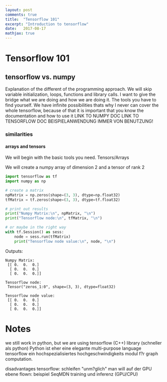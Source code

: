 ```yaml
---
layout: post
comments: true
title:  "Tensorflow 101"
excerpt: "Introduction to tensorflow"
date:   2017-08-17
mathjax: true
---
```


# Tensorflow 101

## tensorflow vs. numpy
Explanation of the different of the programming approach.
We will skip variable initialization, loops, functions and library calls. I 
want to give the bridge what we are doing and how we are doing it. The tools
you have to find yourself. We have infinite possibilities thats why I never 
can cover the whole tensorflow, because of that it is important that you know 
the documentation and how to use it
LINK TO NUMPY DOC
LINK TO TENSORFLOW DOC
BEISPIELANWENDUNG IMMER VON BENUTZUNG!

### similarities

#### arrays and tensors
We will begin with the basic tools you need. Tensors/Arrays

We will create a numpy array of dimension 2 and a tensor of rank 2
```python
import tensorflow as tf
import numpy as np

# create a matrix
npMatrix = np.zeros(shape=(3, 3), dtype=np.float32)
tfMatrix = tf.zeros(shape=(3, 3), dtype=tf.float32)

# print out results
print("Numpy Matrix:\n", npMatrix, "\n")
print("Tensorflow node:\n", tfMatrix, "\n")

# or maybe in the right way
with tf.Session() as sess:
    node = sess.run(tfMatrix)
    print("Tensorflow node value:\n", node, "\n")
```
Outputs:
```
Numpy Matrix:
 [[ 0.  0.  0.]
  [ 0.  0.  0.]
  [ 0.  0.  0.]] 
  
Tensorflow node:
 Tensor("zeros_1:0", shape=(3, 3), dtype=float32)
 
Tensorflow node value:
 [[ 0.  0.  0.]
  [ 0.  0.  0.]
  [ 0.  0.  0.]] 
```

# Notes
we still work in python, but we are using tensorflow (C++) library (schneller
als python) Python ist eher eine elegante multi-purpose language tensorflow 
ein hochspezialisiertes hochgeschwindigkeits modul f?r graph computation.


disadvantages tensorflow: schleifen "unm?glich" man will auf der GPU ebene
flown: beispiel SeqMDN training und inferenz (GPU/CPU)